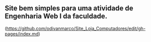 ## Site bem simples para uma atividade de Engenharia Web I da faculdade.

(https://github.com/odivanmarco/Site_Loja_Computadores/edit/gh-pages/index.md)




